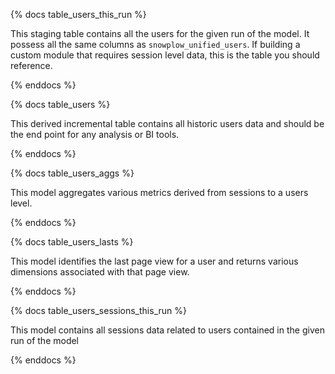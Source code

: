 
{% docs table_users_this_run %}

This staging table contains all the users for the given run of the model. It possess all the same columns as `snowplow_unified_users`. If building a custom module that requires session level data, this is the table you should reference.

{% enddocs %}


{% docs table_users %}

This derived incremental table contains all historic users data and should be the end point for any analysis or BI tools.

{% enddocs %}


{% docs table_users_aggs %}

This model aggregates various metrics derived from sessions to a users level.

{% enddocs %}


{% docs table_users_lasts %}

This model identifies the last page view for a user and returns various dimensions associated with that page view.

{% enddocs %}


{% docs table_users_sessions_this_run %}

This model contains all sessions data related to users contained in the given run of the model

{% enddocs %}
